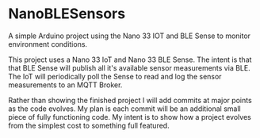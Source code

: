 # NanoBLESensors
A simple Arduino project using the Nano 33 IOT and BLE Sense to monitor environment conditions.

This project uses a Nano 33 IoT and Nano 33 BLE Sense.  The intent is that that BLE Sense will publish all it's available
sensor measurements via BLE.  The IoT will periodically poll the Sense to read and log the sensor measurements to an MQTT
Broker.  

Rather than showing the finished project I will add commits at major points as the code evolves.  My plan is each commit will
be an additional small piece of fully functioning code.  My intent is to show how a project evolves from the simplest cost
to something full featured.
